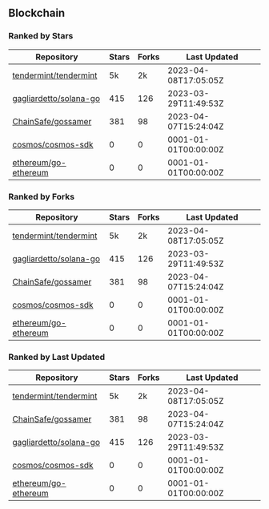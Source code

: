 ## Blockchain

### Ranked by Stars

| Repository | Stars | Forks | Last Updated |
|------------|-------|-------|--------------|
| [tendermint/tendermint](https://github.com/tendermint/tendermint) | 5k | 2k | 2023-04-08T17:05:05Z |
| [gagliardetto/solana-go](https://github.com/gagliardetto/solana-go) | 415 | 126 | 2023-03-29T11:49:53Z |
| [ChainSafe/gossamer](https://github.com/ChainSafe/gossamer) | 381 | 98 | 2023-04-07T15:24:04Z |
| [cosmos/cosmos-sdk](https://github.com/cosmos/cosmos-sdk) | 0 | 0 | 0001-01-01T00:00:00Z |
| [ethereum/go-ethereum](https://github.com/ethereum/go-ethereum) | 0 | 0 | 0001-01-01T00:00:00Z |

### Ranked by Forks

| Repository | Stars | Forks | Last Updated |
|------------|-------|-------|--------------|
| [tendermint/tendermint](https://github.com/tendermint/tendermint) | 5k | 2k | 2023-04-08T17:05:05Z |
| [gagliardetto/solana-go](https://github.com/gagliardetto/solana-go) | 415 | 126 | 2023-03-29T11:49:53Z |
| [ChainSafe/gossamer](https://github.com/ChainSafe/gossamer) | 381 | 98 | 2023-04-07T15:24:04Z |
| [cosmos/cosmos-sdk](https://github.com/cosmos/cosmos-sdk) | 0 | 0 | 0001-01-01T00:00:00Z |
| [ethereum/go-ethereum](https://github.com/ethereum/go-ethereum) | 0 | 0 | 0001-01-01T00:00:00Z |

### Ranked by Last Updated

| Repository | Stars | Forks | Last Updated |
|------------|-------|-------|--------------|
| [tendermint/tendermint](https://github.com/tendermint/tendermint) | 5k | 2k | 2023-04-08T17:05:05Z |
| [ChainSafe/gossamer](https://github.com/ChainSafe/gossamer) | 381 | 98 | 2023-04-07T15:24:04Z |
| [gagliardetto/solana-go](https://github.com/gagliardetto/solana-go) | 415 | 126 | 2023-03-29T11:49:53Z |
| [cosmos/cosmos-sdk](https://github.com/cosmos/cosmos-sdk) | 0 | 0 | 0001-01-01T00:00:00Z |
| [ethereum/go-ethereum](https://github.com/ethereum/go-ethereum) | 0 | 0 | 0001-01-01T00:00:00Z |

